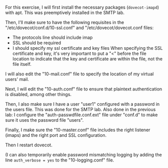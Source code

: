 
For this exercise, I will first install the necessary packages (`dovecot-imapd`) with apt. This
was preemptively installed in the SMTP lab.


Then, I'll make sure to have the following requisites in the "/etc/dovecot/conf.d/10-ssl.conf" and 
"/etc/dovecot/dovecot.conf files:

- The protocols line should include imap
- SSL should be required
- I should specify my ssl certificate and key files
When specifying the SSL certificate and key, it's very important to put a "<" before the file
location to indicate that the key and certificate are within the file, not the file itself.

I will also edit the "10-mail.conf" file to specify the location of my virtual users' mail.


Next, I will edit the "10-auth.conf" file to ensure that plaintext authentication is disabled, among
other things.

Then, I also make sure I have a user "user1" configured with a password in the users file. This was done
for the SMTP lab.
Also done in the previous lab: I configure the "auth-passwdfile.conf.ext" file under "conf.d" to make sure
it uses the password file "users".

Finally, I make sure the "10-master.conf" file includes the right listener (imaps) and the right port
and SSL configuration.

Then I restart dovecot.

(I can also temporarily enable password mismatching logging by adding the line `auth_verbose = yes` to the 
"10-logging.conf" file.
